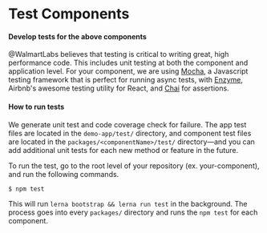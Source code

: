 # Test Components

#### Develop tests for the above components

@WalmartLabs believes that testing is critical to writing great, high performance code. This includes unit testing at both the component and application level. For your component, we are using [Mocha](https://mochajs.org/), a Javascript testing framework that is perfect for running async tests, with [Enzyme](http://airbnb.io/enzyme/docs/guides/mocha.html), Airbnb's awesome testing utility for React, and [Chai](http://chaijs.com/) for assertions.

#### How to run tests

We generate unit test and code coverage check for failure. The app test files are located in the `demo-app/test/` directory, and component test files are located in the  `packages/<componentName>/test/` directory—and you can add additional unit tests for each new method or feature in the future.

To run the test, go to the root level of your repository (ex. your-component), and run the following commands.

```bash
$ npm test
```

This will run `lerna bootstrap && lerna run test` in the background. The process goes into every `packages/` directory and runs the `npm test` for each component.
